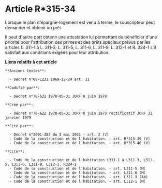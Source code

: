 # Article R*315-34

Lorsque le plan d'épargne-logement est venu à terme, le souscripteur peut demander et obtenir un prêt.

Il peut d'autre part obtenir une attestation lui permettant de bénéficier d'une priorité pour l'attribution des primes et des
prêts spéciaux prévus par les articles L. 311-1 à L. 311-3, L. 311-5, L.  311-6, L. 311-9, L. 312-1 et R. 324-1 s'il
satisfait aux conditions exigées pour leur attribution.

**Liens relatifs à cet article**

	**Anciens textes**:

	  - Décret n°69-1231 1969-12-24 art. 11

	**Codifié par**:

	  - Décret n°78-622 1978-05-31 JORF 8 juin 1978

	**Créé par**:

	  - Décret n°78-622 1978-05-31 JORF 8 juin 1978 rectificatif JORF 31 janvier 1979

	**Cité par**:

	  - Décret n°2001-383 du 3 mai 2001 - art. 2 (V)
	  - Code de la construction et de l'habitation. - art. R*315-39 (V)
	  - Code de la construction et de l'habitation. - art. R*315-40 (V)

	**Cite**:

	  - Code de la construction et de l'habitation L311-1 à L311-3, L311-5, L311-6, L311-9, L312-1, R324-1
	  - Code de la construction et de l'habitation. - art. L311-5 (M)
	  - Code de la construction et de l'habitation. - art. L311-6 (M)
	  - Code de la construction et de l'habitation. - art. L311-9 (Ab)
	  - Code de la construction et de l'habitation. - art. L312-1 (M)
